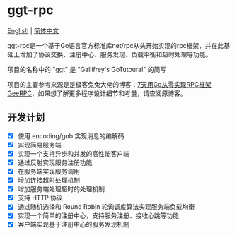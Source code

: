 # ggt-rpc
[English](README.md) | [简体中文](README_zh.md)

ggt-rpc是一个基于Go语言官方标准库net/rpc从头开始实现的rpc框架，并在此基础上增加了协议交换、注册中心、服务发现、负载平衡和超时处理等功能。

项目的名称中的 "ggt" 是 "Gallifrey's GoTutoural" 的简写

项目的主要参考来源是是极客兔兔大佬的博客：[7天用Go从零实现RPC框架GeeRPC](https://geektutu.com/post/geerpc.html)，如果想了解更多程序设计细节和考量，请查阅原博客。

## 开发计划
- [x] 使用 encoding/gob 实现消息的编解码
- [x] 实现简易服务端
- [x] 实现一个支持异步和并发的高性能客户端
- [x] 通过反射实现服务注册功能
- [x] 在服务端实现服务调用
- [x] 增加连接超时处理机制
- [x] 增加服务端处理超时的处理机制
- [x] 支持 HTTP 协议
- [x] 通过随机选择和 Round Robin 轮询调度算法实现服务端负载均衡
- [x] 实现一个简单的注册中心，支持服务注册、接收心跳等功能
- [x] 客户端实现基于注册中心的服务发现机制